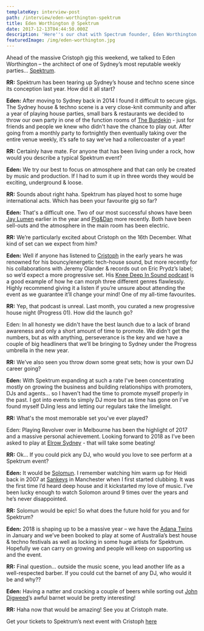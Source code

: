 ```yaml
---
templateKey: interview-post
path: /interview/eden-worthington-spektrum
title: Eden Worthington @ Spektrum
date: 2017-12-13T04:44:50.000Z
description: 'Here''s our chat with Spectrum founder, Eden Worthington. '
featuredImage: /img/eden-worthington.jpg
---
```

Ahead of the massive Cristoph gig this weekend, we talked to Eden Worthington – the architect of one of Sydney’s most reputable weekly parties… [Spektrum](https://www.facebook.com/spektrumau/).

**RR:** Spektrum has been tearing up Sydney’s house and techno scene since its conception last year. How did it all start?

**Eden:** After moving to Sydney back in 2014 I found it difficult to secure gigs. The Sydney house & techno scene is a very close-knit community and after a year of playing house parties, small bars & restaurants we decided to throw our own party in one of the function rooms of [The Burdekin](https://www.facebook.com/BurdekinHotel) - just for friends and people we knew who didn't have the chance to play out. After going from a monthly party to fortnightly then eventually taking over the entire venue weekly, it’s safe to say we've had a rollercoaster of a year!

**RR:** Certainly have mate. For anyone that has been living under a rock, how would you describe a typical Spektrum event?

**Eden:** We try our best to focus on atmosphere and that can only be created by music and production. If I had to sum it up in three words they would be exciting, underground & loose.

**RR:** Sounds about right haha. Spektrum has played host to some huge international acts. Which has been your favourite gig so far? 

**Eden:** That's a difficult one. Two of our most successful shows have been [Jay Lume](https://www.facebook.com/JayLumenMusic/)[n](https://www.facebook.com/JayLumenMusic/) earlier in the year and [Pig&Dan](https://www.facebook.com/piganddan/) more recently. Both have been sell-outs and the atmosphere in the main room has been electric.

**RR:** We’re particularly excited about Cristoph on the 16th December. What kind of set can we expect from him?

**Eden:** Well if anyone has listened to [Cristoph](https://www.facebook.com/CristophMusic/) in the early years he was renowned for his bouncy/energetic tech-house sound, but more recently for his collaborations with Jeremy Olander & records out on Eric Prydz’s label; so we’d expect a more progressive set. His [Knee Deep In Sound podcast](https://l.facebook.com/l.php?u=https%3A%2F%2Fsoundcloud.com%2Fkneedeepinsound%2Fknee-deep-in-sound-podcast-003-cristoph&h=ATNc6-R-qRWVkenm_ib3EaLysOnq-NfSGwGDenwxB2KKhAPwFNDHvRR0inhJjgMnbCadIDKcNLvIjtetgzqU7z7fH7O1EdjIbXY9KWAe3Zqa_0gPmeLpMyAX) is a good example of how he can morph three different genres flawlessly.  Highly recommend giving it a listen if you’re unsure about attending the event as we guarantee it’ll change your mind! One of my all-time favourites. 

**RR:** Yep, that podcast is unreal. Last month, you curated a new progressive house night (Progress 01). How did the launch go?

Eden: In all honesty we didn't have the best launch due to a lack of brand awareness and only a short amount of time to promote. We didn't get the numbers, but as with anything, perseverance is the key and we have a couple of big headliners that we’ll be bringing to Sydney under the Progress umbrella in the new year. 

**RR:** We’ve also seen you throw down some great sets; how is your own DJ career going?

**Eden:** With Spektrum expanding at such a rate I've been concentrating mostly on growing the business and building relationships with promoters, DJs and agents… so I haven't had the time to promote myself properly in the past. I got into events to simply DJ more but as time has gone on I’ve found myself DJing less and letting our regulars take the limelight. 

**RR:** What's the most memorable set you've ever played?

Eden: Playing Revolver over in Melbourne has been the highlight of 2017 and a massive personal achievement. Looking forward to 2018 as I’ve been asked to play at [Elrow Sydney](https://www.facebook.com/events/1536434159781103/) - that will take some beating!

**RR:** Ok… If you could pick any DJ, who would you love to see perform at a Spektrum event?

**Eden:** It would be [Solomun](https://www.facebook.com/SolomunMusic/). I remember watching him warm up for Heidi back in 2007 at [Sankeys](https://www.facebook.com/officialsankeys/) in Manchester when I first started clubbing. It was the first time I’d heard deep house and it kickstarted my love of music. I’ve been lucky enough to watch Solomon around 9 times over the years and he’s never disappointed.

**RR:** Solomun would be epic!  So what does the future hold for you and for Spektrum? 

**Eden:** 2018 is shaping up to be a massive year – we have the [Adana Twins](https://www.facebook.com/events/1976999512587758/) in January and we’ve been booked to play at some of Australia’s best house & techno festivals as well as locking in some huge artists for Spektrum. Hopefully we can carry on growing and people will keep on supporting us and the event. 

**RR:** Final question... outside the music scene, you lead another life as a well-respected barber. If you could cut the barnet of any DJ, who would it be and why??

**Eden:** Having a natter and cracking a couple of beers while sorting out [John Digweed](https://www.facebook.com/djjohndigweed/)’s awful barnet would be pretty interesting!

**RR:** Haha now that would be amazing! See you at Cristoph mate.

Get your tickets to Spektrum’s next event with Cristoph [here](https://www.facebook.com/events/145068672895251/)
